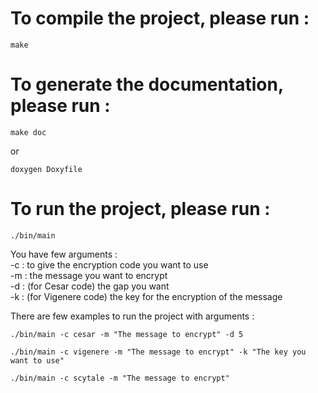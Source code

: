 # To compile the project, please run :
```shell
make
```

# To generate the documentation, please run :
```shell
make doc
```
or
```shell
doxygen Doxyfile
```

# To run the project, please run :
```shell
./bin/main
```
You have few arguments :\
  -c : to give the encryption code you want to use\
  -m : the message you want to encrypt\
  -d : (for Cesar code) the gap you want\
  -k : (for Vigenere code) the key for the encryption of the message

There are few examples to run the project with arguments :

```shell
./bin/main -c cesar -m "The message to encrypt" -d 5
```

```shell
./bin/main -c vigenere -m "The message to encrypt" -k "The key you want to use"
```

```shell
./bin/main -c scytale -m "The message to encrypt"
```
